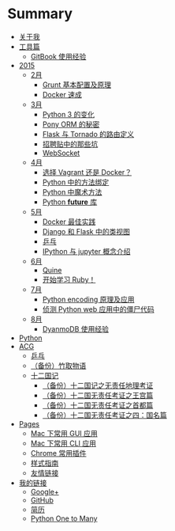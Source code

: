 # Summary

* [关于我](README.md)
* [工具篇]()
   * [GitBook 使用经验](app/gitbook-tutorial.md)
* [2015]()
   * [2月]()
       * [Grunt 基本配置及原理](fe/grunt.md)
       * [Docker 速成](sa/docker.md)
   * [3月]()
       * [Python 3 的变化](python/python3.md)
       * [Pony ORM 的秘密](python/db/pony.md)
       * [Flask 与 Tornado 的路由定义](python/web/flask-tornado-router.md)
       * [招聘贴中的那些坑](career/job.md)
       * [WebSocket](python/web/websocket.md)
   * [4月]()
       * [选择 Vagrant 还是 Docker？](sa/vagrant-vs-docker.md)
       * [Python 中的方法绑定](python/python-bound-unbound-method.md)
       * [Python 中魔术方法](python/magic-methods-in-python.md)
       * [Python __future__ 库](python/python-future.md)
   * [5月]()
       * [Docker 最佳实践](sa/docker-best-practice.md)
       * [Django 和 Flask 中的类视图](python/web/class-view-in-django-flask.md)
       * [乒乓](acg/pingpang/pingpang.md)
       * [IPython 与 jupyter 概念介绍](python/jupyter.md)
   * [6月]()
       * [Quine](programming/quine.md)
       * [开始学习 Ruby！](ruby/start-ruby.md)
   * [7月]()
       * [Python encoding 原理及应用](python/encoding.md)
       * [侦测 Python web 应用中的僵尸代码](python/web/coverage.md)
   * [8月]()
       * [DyanmoDB 使用经验](db/nosql/dynamodb.md)
* [Python](python/README.md)
* [ACG](https://gist.github.com/kxxoling/0a65907b7cf99b88420c)
   * [乒乓](acg/pingpang/pingpang.md)
   * [（备份）竹取物语](acg/bamboo-cutter-tale/farewell.md)
   * [十二国记](acg/the-twelve-kindoms/README.md)
       * [（备份）十二国记之无责任地理考证](acg/the-twelve-kindoms/geography.md)
       * [（备份）十二国无责任考证之王宫篇](acg/the-twelve-kindoms/palace.md)
       * [（备份）十二国无责任考证之首都篇](acg/the-twelve-kindoms/capital.md)
       * [（备份）十二国无责任考证之四：国名篇](acg/the-twelve-kindoms/kindom-name.md)
* [Pages](pages/README.md)
   * [Mac 下常用 GUI 应用](pages/mac-gui.md)
   * [Mac 下常用 CLI 应用](pages/mac-cli.md)
   * [Chrome 常用插件](pages/chrome-plugin.md)
   * [样式指南](pages/style-guide.md)
   * [友情链接](pages/friend-links.md)
* [我的链接]()
   * [Google+](https://plus.google.com/110933537774298503345)
   * [GitHub](https://github.com/kxxoling)
   * [简历](http://gh.windrunner.info/resume)
   * [Python One to Many](http://py.windrunner.info)

